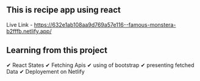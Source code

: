 ## This is recipe app using react 
Live Link -  https://632e1ab108aa9d769a57e116--famous-monstera-b2fffb.netlify.app/

## Learning from this project
   ✔ React States
   ✔ Fetching Apis
   ✔ using of bootstrap
   ✔ presenting fetched Data
   ✔ Deployement on Netlify
